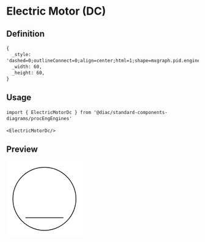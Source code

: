 # Electric Motor (DC)

## Definition

```
{
  _style: 'dashed=0;outlineConnect=0;align=center;html=1;shape=mxgraph.pid.engines.electric_motor_(dc);fontSize=45;',
  _width: 60,
  _height: 60,
}
```

## Usage

```
import { ElectricMotorDc } from '@diac/standard-components-diagrams/procEngEngines'

<ElectricMotorDc/>
```

## Preview

<img src="./electric-motor-dc.png" width="200"/>
